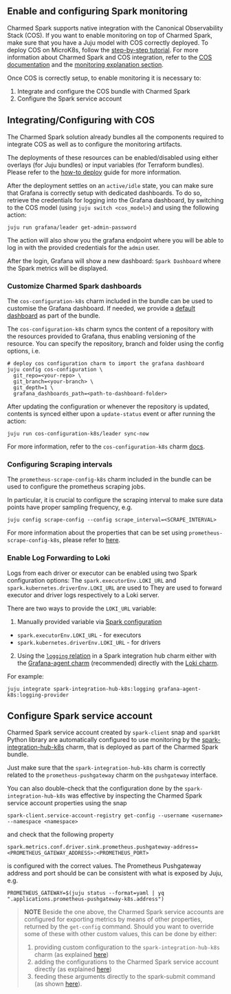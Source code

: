 ## Enable and configuring Spark monitoring

Charmed Spark supports native integration with the Canonical Observability Stack (COS). If you want to enable monitoring on top of Charmed Spark, make sure that you have a Juju model with COS correctly deployed. 
To deploy COS on MicroK8s, follow the [step-by-step tutorial](https://charmhub.io/topics/canonical-observability-stack/tutorials/install-microk8s). 
For more information about Charmed Spark and COS integration, refer to the [COS documentation](https://charmhub.io/topics/canonical-observability-stack) and the [monitoring explanation section](/t/charmed-spark-documentation-explanation-monitoring/14299).

Once COS is correctly setup, to enable monitoring it is necessary to:

1. Integrate and configure the COS bundle with Charmed Spark
2. Configure the Spark service account

## Integrating/Configuring with COS

The Charmed Spark solution already bundles all the components required to integrate 
COS as well as to configure the monitoring artifacts. 

The deployments of these resources can be enabled/disabled using either overlays
(for Juju bundles) or input variables (for Terraform bundles). 
Please refer to the [how-to deploy](/t/charmed-spark-k8s-documentation-how-to-deploy-charmed-spark/10979) guide for more information.

After the deployment settles on an `active/idle` state, you can make sure that 
Grafana is correctly setup with dedicated dashboards.
To do so, retrieve the credentials for logging into the Grafana dashboard, by 
switching to the COS model (using `juju switch <cos_model>`) and 
using the following action:

``` shell
juju run grafana/leader get-admin-password
```

The action will also show you the grafana endpoint where you will be able to
log in with the provided credentials for the `admin` user.

After the login, Grafana will show a new dashboard: `Spark Dashboard` where 
the Spark metrics will be displayed.

### Customize Charmed Spark dashboards

The `cos-configuration-k8s` charm included in the bundle can be used to customise 
the Grafana dashboard. If needed, we provide a [default dashboard](https://github.com/canonical/spark-k8s-bundle/blob/main/releases/3.4/resources/grafana) as part 
of the bundle.

The `cos-configuration-k8s` charm syncs the content of a repository with the resources 
provided to Grafana, thus enabling versioning of the resource. 
You can specify the repository, branch and folder using the config options, i.e.

```shell
# deploy cos configuration charm to import the grafana dashboard
juju config cos-configuration \
  git_repo=<your-repo> \
  git_branch=<your-branch> \
  git_depth=1 \
  grafana_dashboards_path=<path-to-dashboard-folder>
```

After updating the configuration or whenever the repository is updated, 
contents is synced either upon a `update-status` event or after running the action:

```shell
juju run cos-configuration-k8s/leader sync-now
```

For more information, refer to the `cos-configuration-k8s` charm [docs](https://discourse.charmhub.io/t/cos-configuration-k8s-docs-index/7284).

### Configuring Scraping intervals

The `prometheus-scrape-config-k8s` charm included in the bundle can be used to configure 
the prometheus scraping jobs. 

In particular, it is crucial to configure the scraping interval to make sure 
data points have proper sampling frequency, e.g. 

```shell
juju config scrape-config --config scrape_interval=<SCRAPE_INTERVAL>
```

For more information about the properties that can be set using `prometheus-scrape-config-k8s`, 
please refer to [here](https://discourse.charmhub.io/t/prometheus-scrape-config-k8s-docs-index/6856).


### Enable Log Forwarding to Loki

Logs from each driver or executor can be enabled using two Spark configuration options:
The `spark.executorEnv.LOKI_URL` and `spark.kubernetes.driverEnv.LOKI_URL` are used to
They are used to forward executor and driver logs respectively to a Loki server.

There are two ways to provide the `LOKI_URL` variable:

1. Manually provided variable via [Spark configuration](https://canonical.com/data/docs/spark/k8s/e-configuration)
  - `spark.executorEnv.LOKI_URL` - for executors
  - `spark.kubernetes.driverEnv.LOKI_URL` - for drivers
2. Using the [`logging` relation](https://charmhub.io/spark-integration-hub-k8s/integrations#logging) in a Spark integration hub
   charm either with the [Grafana-agent charm](https://charmhub.io/grafana-agent-k8s) (recommended)
   directly with the [Loki charm](https://charmhub.io/loki-k8s).

For example:

```shell
juju integrate spark-integration-hub-k8s:logging grafana-agent-k8s:logging-provider
```

## Configure Spark service account

Charmed Spark service account created by `spark-client` snap and `spark8t` Python library
are automatically configured to use monitoring by the 
[spark-integration-hub-k8s](https://charmhub.io/spark-integration-hub-k8s) charm, that 
is deployed as part of the Charmed Spark bundle. 

Just make sure that the `spark-integration-hub-k8s` charm is correctly related to
the `prometheus-pushgateway` charm on the `pushgateway` interface.

You can also double-check that the configuration done by the `spark-integration-hub-k8s`
was effective by inspecting the Charmed Spark service account properties using the snap

```shell
spark-client.service-account-registry get-config --username <username> --namespace <namespace>
```

and check that the following property

```shell
spark.metrics.conf.driver.sink.prometheus.pushgateway-address=<PROMETHEUS_GATEWAY_ADDRESS>:<PROMETHEUS_PORT>
```

is configured with the correct values. The Prometheus Pushgateway address and port should be can be consistent with what is exposed by Juju, e.g. 

```shell
PROMETHEUS_GATEWAY=$(juju status --format=yaml | yq ".applications.prometheus-pushgateway-k8s.address") 
```

> **NOTE** Beside the one above, the Charmed Spark service accounts are configured 
> for exporting metrics by means of other properties, returned by the `get-config`
> command.
> Should you want to override some of these with other custom values, this 
> can be done by either:
>   1. providing custom configuration to the `spark-integration-hub-k8s` charm 
>      (as explained [here](/t/charmed-spark-k8s-documentation-how-to-use-spark-integration-hub/14296))
>   2. adding the configurations to the Charmed Spark service account 
>      directly (as explained [here](/t/spark-client-snap-how-to-manage-spark-accounts/8959))
>   3. feeding these arguments directly to the spark-submit command (as shown 
>      [here](/t/spark-client-snap-tutorial-spark-submit/8953)).
